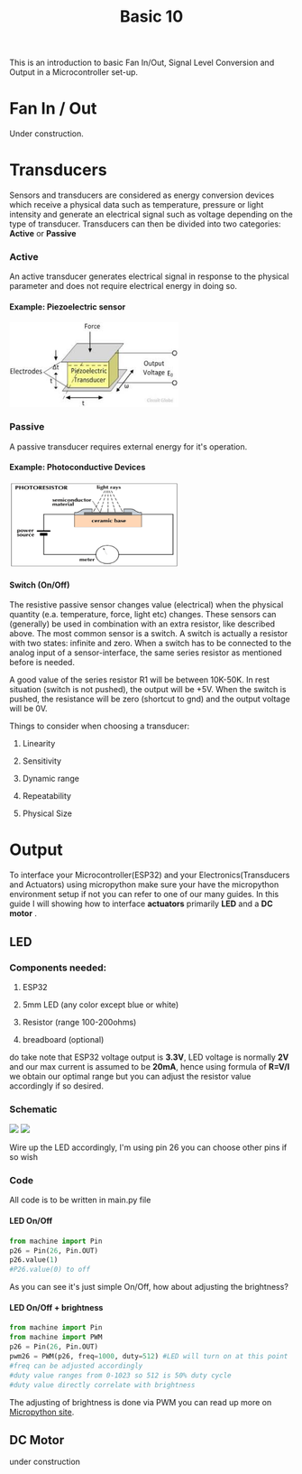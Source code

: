 ﻿---
layout: post
title: Basic 10
---

This is an introduction to basic Fan In/Out, Signal Level Conversion and Output in a Microcontroller set-up.

# Fan In / Out

Under construction.

# Transducers

Sensors and transducers are considered as energy conversion devices which receive a physical data such as temperature, pressure or light intensity and generate an electrical signal such as voltage depending on the type of transducer. Transducers can then be divided into two categories: **Active** or **Passive**

### Active 

An active transducer generates electrical signal in response to the physical parameter and does not require electrical energy in doing so.

#### Example: Piezoelectric sensor

<img src="../images/piezo.jpg" width="300" height="150">

### Passive

A passive transducer requires external energy for it's operation. 

#### Example: Photoconductive Devices

<img src="../images/ldr.jpg" width="300" height="150">

#### Switch (On/Off)

The resistive passive sensor changes value (electrical) when the physical quantity (e.a. temperature, force, light etc) changes. These sensors can (generally) be used in combination with an extra resistor, like described above. The most common sensor is a switch. A switch is actually a resistor with two states: infinite and zero. When a switch has to be connected to the analog input of a sensor-interface, the same series resistor as mentioned before is needed.

A good value of the series resistor R1 will be between 10K-50K. In rest situation (switch is not pushed), the output will be +5V. When the switch is pushed, the resistance will be zero (shortcut to gnd) and the output voltage will be 0V.

Things to consider when choosing a transducer:

1. Linearity

2. Sensitivity

3. Dynamic range

4. Repeatability

5. Physical Size

# Output

To interface your Microcontroller(ESP32) and your Electronics(Transducers and Actuators) using micropython make sure your have the micropython environment setup if not you can refer to one of our many guides. In this guide I will showing how to interface **actuators** primarily **LED** and a **DC motor** .

## LED

### Components needed:

1. ESP32

2. 5mm LED (any color except blue or white)

3. Resistor (range 100-200ohms)

4. breadboard (optional)

do take note that ESP32 voltage output is **3.3V**, LED voltage is normally **2V** and our max current is assumed to be **20mA**, hence using formula of **R=V/I** we obtain our optimal range but you can adjust the resistor value accordingly if so desired.

### Schematic

![]({{site.baseurl}}/images/Basic10/led_fritzdiag.png)
![]({{site.baseurl}}/images/Basic10/led_circuitdiag.png)

Wire up the LED accordingly, I'm using pin 26 you can choose other pins if so wish

### Code

All code is to be written in main.py file

#### LED On/Off
```python
from machine import Pin
p26 = Pin(26, Pin.OUT)
p26.value(1) 
#P26.value(0) to off
```
As you can see it's just simple On/Off, how about adjusting the brightness?

#### LED On/Off + brightness
```python
from machine import Pin
from machine import PWM
p26 = Pin(26, Pin.OUT)
pwm26 = PWM(p26, freq=1000, duty=512) #LED will turn on at this point
#freq can be adjusted accordingly
#duty value ranges from 0-1023 so 512 is 50% duty cycle
#duty value directly correlate with brightness
```

The adjusting of brightness is done via PWM you can read up more on [Micropython site](https://docs.micropython.org/en/latest/esp8266/tutorial/pwm.html).

## DC Motor

under construction
